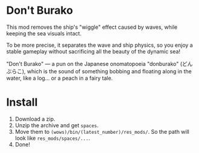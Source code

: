 # Don't Burako
This mod removes the ship's "wiggle" effect caused by waves, while keeping the sea visuals intact.

To be more precise, it separates the wave and ship physics, so you enjoy a stable gameplay without sacrificing all the beauty of the dynamic sea!

"Don't Burako" — a pun on the Japanese onomatopoeia "donburako" (どんぶらこ), which is the sound of something bobbing and floating along in the water, like a log… or a peach in a fairy tale.  

# Install
1. Download a zip.
2. Unzip the archive and get `spaces`.
3. Move them to `(wows)/bin/(latest_number)/res_mods/`. So the path will look like `res_mods/spaces/...`.
4. Done!
